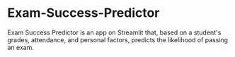 # Exam-Success-Predictor
Exam Success Predictor is an app on Streamlit that, based on a student's grades, attendance, and personal factors, predicts the likelihood of passing an exam.
